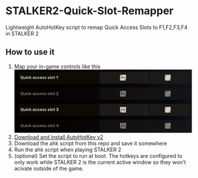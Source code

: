 # STALKER2-Quick-Slot-Remapper
Lightweight AutoHotKey script to remap Quick Access Slots to F1,F2,F3,F4 in STALKER 2


## How to use it
1. Map your in-game controls like this
![s](/ControlSettings.jpg)
3. [Download and install AutoHotKey v2](https://www.autohotkey.com/)
4. Download the ahk script from this repo and save it somewhere
5. Run the ahk script when playing STALKER 2
6. (optional) Set the script to run at boot.  The hotkeys are configured to only work while STALKER 2 is the current active window so they won't acivate outside of the game.
